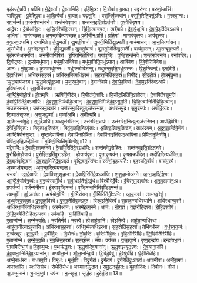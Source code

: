 

  
बृह॑स्पते॒प्रति॑। प्रति॑मे। मे॒दे॒वतां॑। दे॒वता॑मिहि। इ॒हि॒मि॒त्र:। मि॒त्रोवा॑। वा॒यत्। यद्वरु॑ण:। वरु॑णो॒यासि॑। यासि॑पू॒षा। पू॒षेति॑पू॒षा॥ आ॒दि॒त्यैर्वा॑। वा॒यत्। यद्वसु॑भि:। वसु॑भिर्म॒रुत्वा॑न्। वसु॑भि॒रिति॒वसु॑ऽभि:। म॒रुत्वा॒न्स:। सप॒र्जन्यं॑। प॒र्जन्यं॒शन्त॑वने। शन्त॑नवेवृषाय। शन्त॑नव॒इति॒शंऽत॑नवे। वृ॒ष॒येति॑वृषय॥  
आदे॒व:। दे॒वोअ॑जि॒र:। अ॒जि॒रश्चि॑कि॒त्वान्। चि॒कि॒त्वान्त्वत्। त्वद्दे॑वापे। दे॒वा॒पे॒अ॒भि। दे॒वा॒पे॒इति॑देवऽआपे। अ॒भिमां। माम॑गच्छत्। अ॒ग॒च्छ॒दित्य॑गच्छत्॥ प्र॒ती॒ची॒न:प्रति॑। प्रति॒मां। मामाव॑वृत्स्व। आव॑वृत्स्व। व॒वृ॒त्स्व॒दधा॑मि। दधा॑मिते। ते॒द्यु॒मतीं॑। द्यु॒मतीं॒वाचं॑। द्यु॒मती॒मिति॑द्यु॒ऽमतीं॑। वाच॑मासन्। आ॒स॒न्नित्या॑सन्॥  
अ॒स्मेधे॑हि। अ॒स्मेइत्य॒स्मे। धे॒हि॒द्यु॒मतीं॑। द्यु॒मती॒वाचं॑। द्यु॒मती॒मिति॑द्यु॒ऽमतीं॑। वाच॑मा॒सन्। आ॒सन्बृह॒स्पते॑। बृह॑स्पतेअन॒मीवां। अ॒न॒मी॒वामि॑षि॒रां। इ॒षि॒रामिती॑षि॒रां॥ यया॑वृ॒ष्टिं। वृ॒ष्टिंशन्त॑नवे। शन्त॑नवे॒वना॑व। वना॑वदि॒व:। दि॒वोद्र॒प्स:। द्र॒प्सोमधु॑मान्। मधु॑माँ॒आवि॑वेश। मधु॑मा॒निति॒मधु॑ऽमान्। आवि॑वेश। वि॒वे॒शेति॑विवेश॥  
आन॑:। नो॒द्र॒प्सा:। द्र॒प्सामधु॑मन्त:। मधु॑मन्तोविशन्तु। मधु॑मन्त॒इति॒मधु॑ऽमन्त:। वि॒श॒न्त्विन्द्र॑। इन्द्र॑देहि। दे॒ह्यधि॑रथं। अधि॑रथंस॒हस्रं॑। अधि॑रथ॒मित्यधि॑ऽरथं। स॒हस्र॒मिति॑स॒हस्रं॑॥ निषी॑द। सी॒द॒हो॒त्रं। हो॒त्रमृ॑तु॒था। ऋ॒तु॒थाय॑जस्व। ऋ॒तु॒थेत्यृ॑तु॒ऽथा। य॒ज॒स्व॒दे॒वान्। दे॒वान्दे॑वापे। दे॒वा॒पे॒ह॒विषा॑। दे॒वा॒प॒इति॑देवऽआपे। ह॒विषा॑सपर्य। स॒प॒र्येति॑सपर्य॥  
आ॒र्ष्टि॒षे॒णोहो॒त्रं। हो॒त्रमृषि॑:। ऋषि॑र्नि॒षीद॑न्। नि॒षीद॑न्दे॒वापि॑:। नि॒सीद॒न्निति॑नि॒ऽसीद॑न्। दे॒वापि॑र्देवसुम॒तिं। दे॒वापि॒रिति॑दे॒वऽआ॑पि:। दे॒व॒सु॒म॒तिञ्चि॑कि॒त्वान्। दे॒व॒सु॒म॒तिमिति॑दे॒व॒ऽसु॒म॒तिं। चि॒कि॒त्वानिति॑चि॒कि॒त्वान्॥ सउत्त॑रस्मात्। उत्त॑रस्मा॒दध॑रं। उत्त॑रस्मा॒दित्युत्ऽत॑रस्मात्। अध॑रंसमु॒द्रं। स॒मु॒द्रमप॑:। अपो॑दि॒व्या:। दि॒व्याअ॑सृजत्। अ॒सृ॒जद्व॒र्ष्या॑:। व॒र्ष्या॑अ॒भि। अ॒भीत्य॒भि॥  
अ॒स्मिन्त्स॑मु॒द्रे। स॒मु॒द्रेअधि॑। अध्युत्त॑रस्मिन्। उत्त॑रस्मि॒न्नाप॑:। उत्त॑रस्मि॒नित्युत्ऽत॑रस्मिन्। आपो॑दे॒वेभि॑:। दे॒वेभि॒र्निवृ॑ता:। निवृ॑ताअ॒तिष्ठ॑न्। निवृ॑ता॒इति॒निऽवृ॑ता:। अ॒तिष्ठ॒न्नित्य॒तिष्ठ॑न्॥ ताअ॑द्रवन्। अ॒द्र॒व॒न्ना॒र्ष्टिषे॒णॆन॑। आ॒र्ष्टि॒षे॒णेन॑सृ॒ष्टा:। सृ॒ष्टादे॒वापि॑ना। दे॒वापि॑ना॒प्रेषि॑ता। दे॒वापि॑ना॒इति॑दे॒वऽआ॑पिना। प्रेषि॑तामृ॒क्षिणी॑षु। प्रेषि॑ता॒इति॒प्रऽइ॑षीता:। मृ॒क्षिणी॒ष्विति॑मृ॒क्षिणी॑षु॥12॥  
यद्दे॒वापि॑:। दे॒वापि॒श्शन्त॑नवे। दे॒वापि॒रिति॑दे॒वऽआ॑पि:। शन्त॑नवेपु॒रोहि॑त:। शन्त॑नव॒इति॒शंऽत॑नवे। पु॒रोहि॑तोहो॒त्राय॑। पु॒रोहि॑त॒इति॑पु॒र:ऽहि॑त:। हो॒त्राय॑वृ॒त:। वृ॒त:कृ॒पय॑न्। कृ॒पय॒न्नधी॑देत्। अदी॑धे॒दित्यधी॑देत्॥ दे॒व॒शृतं॑वृष्टि॒वनं॑। दे॒व॒शृत॒मिति॑दे॒व॒ऽशृतं॑। वृ॒ष्टि॒वनं॒ररा॑ण:। ररा॑णो॒बृह॒स्पति॑:। बृह॒स्पति॒र्वाचं॑। वाच॑म॒स्मै। अ॒स्माअ॑यच्छत्। अ॒य॒च्छ॒दित्य॑यच्छत्॥  
यन्त्वा॑। त्वा॒दे॒वापि॑:। दे॒वापि॑श्शुशुचा॒न:। दे॒वापि॒रिति॑दे॒वऽआ॑पि:। शु॒शु॒चा॒नोअ॑ग्ने। अ॒ग्न॒आ॒र्ष्टि॒षे॒ण:। आ॒र्ष्टि॒षे॒णोम॑नु॒ष्य॑:। म॒नु॒ष्य॑स्समी॒धे। स॒मी॒धइति॑सं॒ऽई॒धे॥ विश्वे॑भिर्दे॒वै:। दे॒वैर॑नुम॒द्यमा॑न:। अ॒नु॒म॒द्यमा॑न॒:प्र। प्रप॒र्जन्यं॑। प॒र्जन्य॑मीरय। ई॒र॒या॒वृ॒ष्टि॒मन्तं॑। वृ॒ष्टि॒मन्त॒मिति॑वृ॒ष्टि॒ऽमन्तं॑॥  
त्वाम्पूर्वे॑। पूर्व॒ऋष॑य:। ऋष॑योगी॒र्भि:। गी॒र्भिरा॑यन्। गी॒र्भिरिति॑गी॒:ऽभि:। आ॒य॒न्त्वां। त्वाम॑ध्व॒रेषु॑। अ॒ध्व॒रेषु॑पुरुहूत। पु॒रु॒हू॒त॒विश्वे॑। पु॒रु॒हू॒तेति॑पुरुऽहूत। विश्व॒इति॒विश्वे॑॥ स॒हस्रा॒ण्यधि॑रथानि। अधि॑रथान्य॒स्मे। अधि॑रथा॒नीत्यधि॑ऽरथानि। अ॒स्मेआन॑:। अ॒स्मेइत्य॒स्मे। आन॑:। नो॒य॒ज्ञं। य॒ज्ञंरो॑हिदश्व। रो॒हि॒द॒श्वोप॑। रो॒हि॒द॒श्वेति॑रोहित्ऽअश्व। उप॑याहि। या॒हिति॑याहि॥  
ए॒तान्य॑ग्ने। अ॒ग्ने॒न॒व॒ति:। न॒व॒तिर्नव॑। नव॒त्वे। त्वेआहु॑तानि। त्वेइति॒त्वे। आहु॑ता॒न्यधि॑रथा। आहु॑ता॒नीत्याऽहु॑तानि। अधि॑रथास॒हस्रा॑। अधि॑र॒थेत्यधि॑ऽरथा। स॒हस्रेति॑स॒हस्रा॑॥ तेभि॑वर्धस्व। व॒र्ध॒स्व॒त॒न्व॑:। त॒न्व॑श्शूर। शू॒र॒पू॒र्वी:। पू॒र्वीर्दि॒व:। दि॒वोनः॑। नो॒वृ॒ष्टिं। वृ॒ष्टिमि॑षि॒त:। इ॒षि॒तोरि॑रीहि। रि॒री॒हीति॑रिरीहि॥  
ए॒तान्य॑ग्ने। अ॒ग्ने॒न॒व॒तिं। न॒व॒तिंस॒हस्रा॑। स॒हस्रा॒सं। सप्र। प्रय॑च्छ। य॒च्छ॒वृष्णे॑। वृष्ण॒इन्द्रा॑य। इन्द्रा॑यभा॒गं। भा॒गमिति॑भा॒गं॥ वि॒द्वान्प॒थ:। प॒थऋ॑तु॒श:। ऋ॒तु॒शोदे॑व॒याना॑न्। ऋ॒तु॒शइत्यृ॑तु॒ऽश:। दे॒व॒याना॒नपि॑। दे॒व॒याना॒निति॑दे॒व॒ऽयाना॑न्। अप्यौ॑ला॒नं। औ॒ला॒नन्दि॒वि। दि॒विदे॒वेषु॑। दे॒वेषु॑धेहि। धे॒हीति॑धेहि॥  
अग्ने॒बाध॑स्व। बाध॑स्व॒वि। विमृध॑:। मृधो॒वि। विदु॒र्गहा॑। दु॒र्गहाप॑। दु॒र्गहेति॑दु॒:ऽगहा॑। अपामी॑वां। अमी॑वा॒मप॑। अप॒रक्षां॑सि। रक्षां॑सिसेध। से॒धेति॑सेध॥ अ॒स्मात्स॑मु॒द्रात्। स॒मु॒द्राद्बृ॑ह॒त:। बृ॒ह॒तोदि॒व:। दि॒वोनः॑। नो॒पां। अ॒पाम्भू॒मानं॑। भू॒मान॒मुप॑। उप॑न:। न॒स्सृ॒ज॒। सृ॒जे॒ह। इ॒हेती॒ह॥ 13॥  
